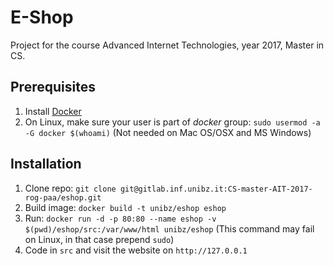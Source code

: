 # E-Shop

Project for the course Advanced Internet Technologies, year 2017, Master in CS.

## Prerequisites

1. Install [Docker](https://www.docker.com/)
2. On Linux, make sure your user is part of *docker* group: `sudo usermod -a -G docker $(whoami)` (Not needed on Mac OS/OSX and MS Windows)

## Installation

1. Clone repo: `git clone git@gitlab.inf.unibz.it:CS-master-AIT-2017-rog-paa/eshop.git`
2. Build image: `docker build -t unibz/eshop eshop`
3. Run: `docker run -d -p 80:80 --name eshop -v $(pwd)/eshop/src:/var/www/html unibz/eshop` (This command may fail on Linux, in that case prepend `sudo`)
4. Code in `src` and visit the website on `http://127.0.0.1`